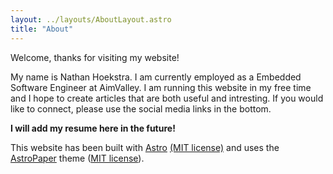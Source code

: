 ```yaml
---
layout: ../layouts/AboutLayout.astro
title: "About"
---
```


Welcome, thanks for visiting my website!

My name is Nathan Hoekstra. I am currently employed as a Embedded Software Engineer at AimValley. I am running this website in my free time and I hope to create articles that are both useful and intresting. If you would like to connect, please use the social media links in the bottom.

**I will add my resume here in the future!**

This website has been built with [Astro](https://astro.build/) [(MIT license)](https://github.com/withastro/astro/blob/main/LICENSE) and uses the [AstroPaper](https://github.com/satnaing/astro-paper) theme ([MIT license](https://github.com/satnaing/astro-paper/blob/main/LICENSE)).
